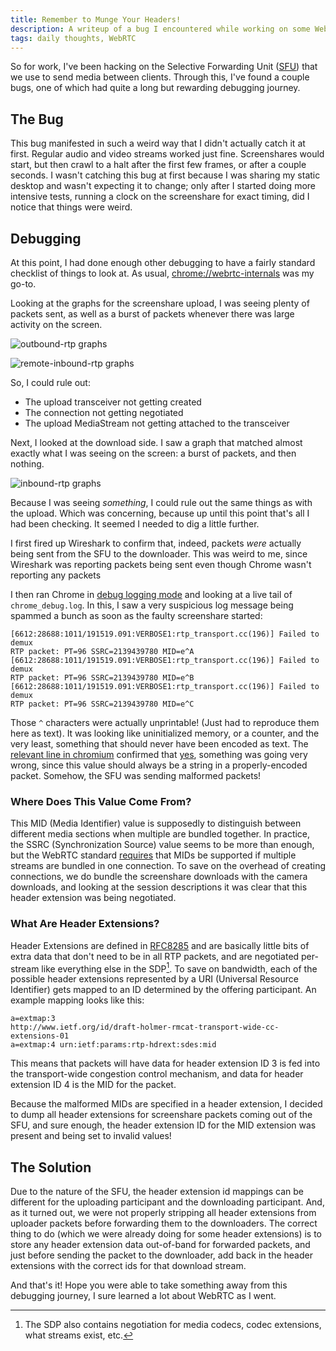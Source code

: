 ```yaml
---
title: Remember to Munge Your Headers!
description: A writeup of a bug I encountered while working on some WebRTC code for Roam. Contains my debugging process and a solution to a probably-not-too-common problem.
tags: daily thoughts, WebRTC
---
```


So for work, I've been hacking on the Selective Forwarding Unit
([SFU](https://webrtc.ventures/2020/12/webrtc-media-servers-sfus-vs-mcus/))
that we use to send media between clients. Through this, I've found a couple
bugs, one of which had quite a long but rewarding debugging journey.

## The Bug

This bug manifested in such a weird way that I didn't actually catch it at
first. Regular audio and video streams worked just fine. Screenshares
would start, but then crawl to a halt after the first few frames, or after a
couple seconds. I wasn't catching this bug at first because I was sharing my
static desktop and wasn't expecting it to change; only after I started doing
more intensive tests, running a clock on the screenshare for exact timing, did
I notice that things were weird.

## Debugging

At this point, I had done enough other debugging to have a fairly standard
checklist of things to look at. As usual, <chrome://webrtc-internals> was my
go-to.

Looking at the graphs for the screenshare upload, I was seeing plenty of
packets sent, as well as a burst of packets whenever there was large activity
on the screen.

![outbound-rtp graphs](/uploads/2023-09-08-1.png)

![remote-inbound-rtp graphs](/uploads/2023-09-08-2.png)

So, I could rule out:

- The upload transceiver not getting created
- The connection not getting negotiated
- The upload MediaStream not getting attached to the transceiver

Next, I looked at the download side. I saw a graph that matched almost exactly
what I was seeing on the screen: a burst of packets, and then nothing.

![inbound-rtp graphs](/uploads/2023-09-08-3.png)

Because I was seeing _something_, I could rule out the same things as with the
upload. Which was concerning, because up until this point that's all I had been
checking. It seemed I needed to dig a little further.

I first fired up Wireshark to confirm that, indeed, packets _were_ actually
being sent from the SFU to the downloader. This was weird to me, since
Wireshark was reporting packets being sent even though Chrome wasn't reporting
any packets

I then ran Chrome in [debug logging mode](https://support.google.com/chrome/a/answer/6271282?hl=en)
and looking at a live tail of `chrome_debug.log`. In this, I saw a very
suspicious log message being spammed a bunch as soon as the faulty screenshare
started:

```
[6612:28688:1011/191519.091:VERBOSE1:rtp_transport.cc(196)] Failed to demux
RTP packet: PT=96 SSRC=2139439780 MID=e^A
[6612:28688:1011/191519.091:VERBOSE1:rtp_transport.cc(196)] Failed to demux
RTP packet: PT=96 SSRC=2139439780 MID=e^B
[6612:28688:1011/191519.091:VERBOSE1:rtp_transport.cc(196)] Failed to demux
RTP packet: PT=96 SSRC=2139439780 MID=e^C
```

Those `^` characters were actually unprintable! (Just had to reproduce them
here as text). It was looking like uninitialized memory, or a counter, and the
very least, something that should never have been encoded as text. The
[relevant line in chromium](https://webrtc.googlesource.com/src/+/branch-heads/5845/pc/rtp_transport.cc#196)
confirmed that
[yes](https://webrtc.googlesource.com/src/+/branch-heads/5845/call/rtp_demuxer.cc#100),
something was going very wrong, since this value should always be a string in a
properly-encoded packet. Somehow, the SFU was sending malformed packets!

### Where Does This Value Come From?

This MID (Media Identifier) value is supposedly to distinguish between
different media sections when multiple are bundled together. In practice, the
SSRC (Synchronization Source) value seems to be more than enough, but the
WebRTC standard
[requires](https://w3c.github.io/webrtc-extensions/#rtp-header-extension-control-transceiver-interface)
that MIDs be supported if multiple streams are bundled in one connection. To
save on the overhead of creating connections, we do bundle the screenshare
downloads with the camera downloads, and looking at the session descriptions it
was clear that this header extension was being negotiated.

### What Are Header Extensions?

Header Extensions are defined in
[RFC8285](https://www.rfc-editor.org/rfc/rfc8285.html#section-4) and are
basically little bits of extra data that don't need to be in all RTP packets,
and are negotiated per-stream like everything else in the SDP[^1]. To save on
bandwidth, each of the possible header extensions represented by a URI
(Universal Resource Identifier) gets mapped to an ID determined by the offering
participant. An example mapping looks like this:

```
a=extmap:3
http://www.ietf.org/id/draft-holmer-rmcat-transport-wide-cc-extensions-01
a=extmap:4 urn:ietf:params:rtp-hdrext:sdes:mid
```

This means that packets will have data for header extension ID 3 is fed into
the transport-wide congestion control mechanism, and data for header extension
ID 4 is the MID for the packet.

Because the malformed MIDs are specified in a header extension, I decided to
dump all header extensions for screenshare packets coming out of the SFU, and
sure enough, the header extension ID for the MID extension was present and
being set to invalid values!

## The Solution

Due to the nature of the SFU, the header extension id mappings can be different
for the uploading participant and the downloading participant. And, as it
turned out, we were not properly stripping all header extensions from uploader
packets before forwarding them to the downloaders. The correct thing to do
(which we were already doing for some header extensions) is to store any header
extension data out-of-band for forwarded packets, and just before sending the
packet to the downloader, add back in the header extensions with the correct
ids for that download stream.

And that's it! Hope you were able to take something away from this debugging
journey, I sure learned a lot about WebRTC as I went.

[^1]:
    The SDP also contains negotiation for media codecs, codec extensions,
    what streams exist, etc.
